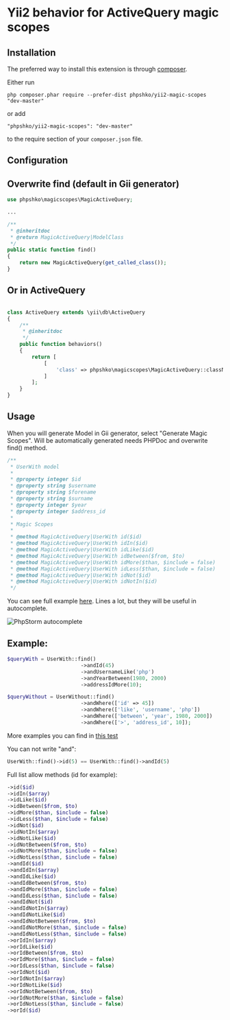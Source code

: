 Yii2 behavior for ActiveQuery magic scopes
===========

Installation
------------

The preferred way to install this extension is through [composer](http://getcomposer.org/download/).

Either run

```
php composer.phar require --prefer-dist phpshko/yii2-magic-scopes "dev-master"
```

or add

```
"phpshko/yii2-magic-scopes": "dev-master"
```

to the require section of your `composer.json` file.


Configuration
------------

Overwrite find (default in Gii generator)
----

```php
use phpshko\magicscopes\MagicActiveQuery;

...

/**
 * @inheritdoc
 * @return MagicActiveQuery|ModelClass
 */
public static function find()
{
    return new MagicActiveQuery(get_called_class());
}
```
    
Or in ActiveQuery
----

```php

class ActiveQuery extends \yii\db\ActiveQuery
{
    /**
     * @inheritdoc
     */
    public function behaviors()
    {
        return [
            [
                'class' => phpshko\magicscopes\MagicActiveQuery::className()
            ]
        ];
    }
}
```


Usage
------------

When you will generate Model in Gii generator, select "Generate Magic Scopes". Will be automatically generated needs PHPDoc and overwrite find() method.

```php
/**
 * UserWith model
 *
 * @property integer $id
 * @property string $username
 * @property string $forename
 * @property string $surname
 * @property integer $year
 * @property integer $address_id
 *
 * Magic Scopes
 *
 * @method MagicActiveQuery|UserWith id($id)
 * @method MagicActiveQuery|UserWith idIn($id)
 * @method MagicActiveQuery|UserWith idLike($id)
 * @method MagicActiveQuery|UserWith idBetween($from, $to)
 * @method MagicActiveQuery|UserWith idMore($than, $include = false)
 * @method MagicActiveQuery|UserWith idLess($than, $include = false)
 * @method MagicActiveQuery|UserWith idNot($id)
 * @method MagicActiveQuery|UserWith idNotIn($id)
 */
```

You can see full example [here](https://github.com/phpshko/yii2-magic-scopes/blob/master/tests/models/UserWith.php).
Lines a lot, but they will be useful in autocomplete.

![PhpStorm autocomplete](http://habrastorage.org/files/157/187/c90/157187c9064d4dcab3e9929e2567231b.png "PhpStorm autocomplete")

Example:
-----

```php
$queryWith = UserWith::find()
                        ->andId(45)
                        ->andUsernameLike('php')
                        ->andYearBetween(1980, 2000)
                        ->addressIdMore(10);

$queryWithout = UserWithout::find()
                        ->andWhere(['id' => 45])
                        ->andWhere(['like', 'username', 'php'])
                        ->andWhere(['between', 'year', 1980, 2000])
                        ->andWhere(['>', 'address_id', 10]);
```

More examples you can find in [this test](https://github.com/phpshko/yii2-magic-scopes/blob/master/tests/unit/MagicScopesTest.php)

You can not write "and":

```php
UserWith::find()->id(5) == UserWith::find()->andId(5)
```

Full list allow methods (id for example):

```php
->id($id)
->idIn($array)
->idLike($id)
->idBetween($from, $to)
->idMore($than, $include = false)
->idLess($than, $include = false)
->idNot($id)
->idNotIn($array)
->idNotLike($id)
->idNotBetween($from, $to)
->idNotMore($than, $include = false)
->idNotLess($than, $include = false)
->andId($id)
->andIdIn($array)
->andIdLike($id)
->andIdBetween($from, $to)
->andIdMore($than, $include = false)
->andIdLess($than, $include = false)
->andIdNot($id)
->andIdNotIn($array)
->andIdNotLike($id)
->andIdNotBetween($from, $to)
->andIdNotMore($than, $include = false)
->andIdNotLess($than, $include = false)
->orIdIn($array)
->orIdLike($id)
->orIdBetween($from, $to)
->orIdMore($than, $include = false)
->orIdLess($than, $include = false)
->orIdNot($id)
->orIdNotIn($array)
->orIdNotLike($id)
->orIdNotBetween($from, $to)
->orIdNotMore($than, $include = false)
->orIdNotLess($than, $include = false)
->orId($id)
```
